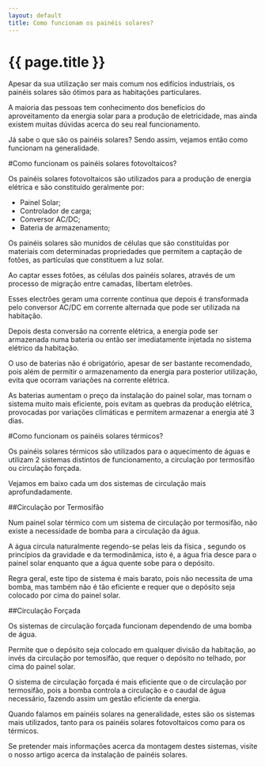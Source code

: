 ```yaml
---
layout: default
title: Como funcionam os painéis solares?
---
```


# {{ page.title }}

Apesar da sua utilização ser mais comum nos edifícios industriais, os painéis solares são ótimos para as habitações particulares.

A maioria das pessoas tem conhecimento dos benefícios do aproveitamento da energia solar para a produção de eletricidade, mas ainda existem muitas dúvidas acerca do seu real funcionamento.

Já sabe o que são os painéis solares? Sendo assim, vejamos então como funcionam na generalidade.

#Como funcionam os painéis solares fotovoltaicos?

Os painéis solares fotovoltaicos são utilizados para a produção de energia elétrica e são constituído geralmente por:

* Painel Solar;
* Controlador de carga;
* Conversor AC/DC;
* Bateria de armazenamento;

Os painéis solares são munidos de células que são constituídas por materiais com determinadas propriedades que permitem a captação de fotões, as partículas que constituem a luz solar.

Ao captar esses fotões, as células dos painéis solares, através de um processo de migração entre camadas, libertam eletrões.

Esses electrões geram uma corrente contínua que depois é transformada pelo conversor AC/DC em corrente alternada que pode ser utilizada na habitação.

Depois desta conversão na corrente elétrica, a energia pode ser armazenada numa bateria ou então ser imediatamente injetada no sistema elétrico da habitação.

O uso de baterias não é obrigatório, apesar de ser bastante recomendado, pois além de permitir o armazenamento da energia para posterior utilização, evita que ocorram variações na corrente elétrica.

As baterias aumentam o preço da instalação do painel solar, mas tornam o sistema muito mais eficiente, pois evitam as quebras da produção elétrica, provocadas por variações climáticas e permitem armazenar a energia até 3 dias.

#Como funcionam os painéis solares térmicos?

Os painéis solares térmicos são utilizados para o aquecimento de águas e utilizam 2 sistemas distintos de funcionamento, a circulação por termosifão ou circulação forçada.

Vejamos em baixo cada um dos sistemas de circulação mais aprofundadamente.

##Circulação por Termosifão

Num painel solar térmico com um sistema de circulação por termosifão, não existe a necessidade de bomba para a circulação da água.

A água circula naturalmente regendo-se pelas leis da física , segundo os princípios da gravidade e da termodinâmica, isto é, a água fria desce para o painel solar enquanto que a água quente sobe para o depósito.

Regra geral, este tipo de sistema é mais barato, pois não necessita de uma bomba, mas  também não é tão eficiente e requer que o depósito seja colocado por cima do painel solar.

##Circulação Forçada

Os sistemas de circulação forçada funcionam dependendo de uma bomba de água.

Permite que o depósito seja colocado em qualquer divisão da habitação, ao invés da circulação por temosifão, que requer o depósito no telhado, por cima do painel solar.

O sistema de circulação forçada é mais eficiente que o de circulação por termosifão, pois a bomba controla a circulação e o caudal de água necessário, fazendo assim um gestão eficiente da energia.

Quando falamos em painéis solares na generalidade, estes são os sistemas mais utilizados, tanto para os painéis solares fotovoltaicos como para os térmicos.

Se pretender mais informações acerca da montagem destes sistemas, visite o nosso artigo acerca da instalação de painéis solares.



